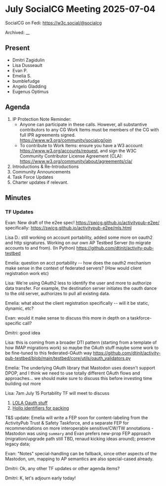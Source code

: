 # July SocialCG Meeting 2025-07-04

SocialCG on Fedi: https://w3c.social/@socialcg

Archived: __

## Present

* Dmitri Zagidulin
* Lisa Dusseault
* Evan P.
* Emelia S.
* bumblefudge
* Angelo Gladding
* Eugenus Optimus

## Agenda

1. IP Protection Note Reminder:
    - Anyone can participate in these calls. However, all substantive contributors to any CG Work Items must be members of the CG with full IPR agreements signed. https://www.w3.org/community/socialcg/join
    - To contribute to Work Items: ensure you have a W3 account: https://www.w3.org/accounts/request, and sign the W3C Community Contributor License Agreement (CLA): https://www.w3.org/community/about/agreements/cla/
2. Introductions & Re-Introductions
3. Community Announcements 
5. Task Force Updates
6. Charter updates if relevant.


## Minutes


### TF Updates

Evan: New draft of the e2ee spec! https://swicg.github.io/activitypub-e2ee/
specifically: https://swicg.github.io/activitypub-e2ee/mls.html

Lisa D.: still working on account portability, added some more on oauth2 and http signatures.
Working on our own AP Testbed Server (to migrate accounts to and from). (In Python) https://github.com/dtinit/activity-pub-testbed

Emelia: question on acct portability -- how does the oauth2 mechanism make sense in the context of federated servers? (How would client registration work etc)

Lisa: We're using OAuth2 less to identify the user and more to authorize data transfer. For example, the destination server initiates the oauth dance to the old server, authorizes to pull all existing data.

Emelia: what about the client registration specifically -- will it be static, dynamic, etc?

Evan: would it make sense to discuss this more in depth on a taskforce-specific call?

Dmitri: good idea

Lisa: this is coming from a broader DTI pattern (starting from a template of how IMAP migrations work) so maybe the OAuth stuff maybe some work to be fine-tuned to this federated-OAuth way
https://github.com/dtinit/activity-pub-testbed/blob/main/testbed/core/utils/oauth_validators.py

Emelia: The underlying OAuth library that Mastodon uses doesn't support DPOP, and I think we need to use totally different OAuth flows and approaches... we should make sure to discuss this before investing time building out more

Lisa: 7am July 15 Portability TF will meet to discuss 
1. [LOLA Oauth stuff](https://github.com/dtinit/activity-pub-testbed/blob/main/testbed/core/utils/oauth_validators.py)
1. [Hollo identifiers for packing](https://github.com/fedify-dev/hollo/pull/68)

T&S update: Emelia will write a FEP soon for content-labeling from the ActivityPub Trust & Safety Taskforce, and a separate FEP for recommendations on more interoperable sensitive/CW/TW annotations - Mastodon was using `summary` and Evan prefers new-prop FEP approach (migration/upgrade path still TBD, renaud kicking ideas around); preserve legacy data; 

Evan: "Notes" special-handling can be fallback, since other aspects of the Mastodon, um, mapping to AP semantics are also special-cased already.

Dmitri: Ok, any other TF updates or other agenda items?

Dmitri: K, let's adjourn early today!
